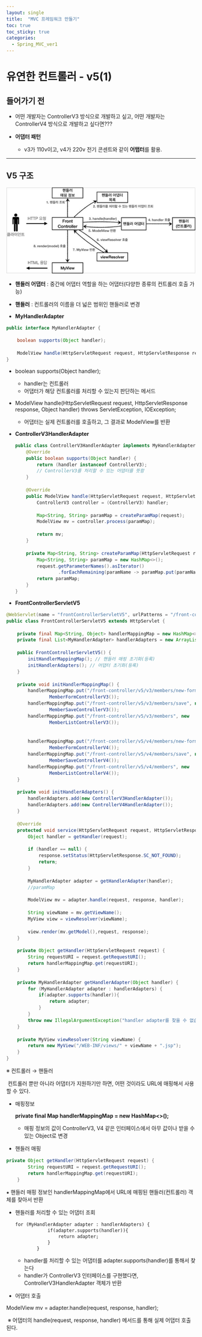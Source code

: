 ```yaml
---
layout: single
title:  "MVC 프레임워크 만들기"
toc: true
toc_sticky: true
categories:
  - Spring_MVC_ver1
---
```


#  유연한 컨트롤러 - v5(1)



## 들어가기 전



- 어떤 개발자는 ControllerV3 방식으로 개발하고 싶고, 어떤 개발자는 ControllerV4 방식으로 개발하고 싶다면???

- **어댑터 패턴**
  - v3가 110v이고, v4가 220v 전기 콘센트와 같이 **어탭터**를 활용.

---



## V5 구조

![](/assets/images/2021-11-25-frontControllerv5_1/1.JPG)

- **핸들러 어댑터** : 중간에 어댑터 역할을 하는 어댑터(다양한 종류의 컨트롤러 호출 가능)
- **핸들러** : 컨트롤러의 이름을 더 넓은 범위인 핸들러로 변경



- **MyHandlerAdapter**

```java
public interface MyHandlerAdapter {

    boolean supports(Object handler);

    ModelView handle(HttpServletRequest request, HttpServletResponse response, Object handler) throws ServletException, IOException;
}

```

- boolean supports(Object handler);
  - handler는 컨트롤러
  - 어댑터가 해당 컨트롤러를 처리할 수 있는지 판단하는 메서드

- ModelView handle(HttpServletRequest request, HttpServletResponse response, Object handler) throws ServletException, IOException;
  - 어댑터는 실제 컨트롤러를 호출하고, 그 결과로 ModelView를 반환





- **ControllerV3HandlerAdapter**

  ```java
  public class ControllerV3HandlerAdapter implements MyHandlerAdapter {
      @Override
      public boolean supports(Object handler) {
          return (handler instanceof ControllerV3);
          // ControllerV3를 처리할 수 있는 어댑터를 뜻함
      }
  
      @Override
      public ModelView handle(HttpServletRequest request, HttpServletResponse response, Object handler) throws ServletException, IOException {
          ControllerV3 controller = (ControllerV3) handler;
  
          Map<String, String> paramMap = createParamMap(request);
          ModelView mv = controller.process(paramMap);
  
          return mv;
      }
  
      private Map<String, String> createParamMap(HttpServletRequest request) {
          Map<String, String> paramMap = new HashMap<>();
          request.getParameterNames().asIterator()
                  .forEachRemaining(paramName -> paramMap.put(paramName, request.getParameter(paramName)));
          return paramMap;
      }
  }
  ```
  



- **FrontControllerServletV5**

```java
@WebServlet(name = "frontControllerServletV5", urlPatterns = "/front-controller/v5/*")
public class FrontControllerServletV5 extends HttpServlet {

    private final Map<String, Object> handlerMappingMap = new HashMap<>();
    private final List<MyHandlerAdapter> handlerAdapters = new ArrayList<>();

    public FrontControllerServletV5() {
        initHandlerMappingMap(); // 핸들러 매핑 초기화(등록)
        initHandlerAdapters(); // 어댑터 초기화(등록)
    }

    private void initHandlerMappingMap() {
        handlerMappingMap.put("/front-controller/v5/v3/members/new-form", new
                MemberFormControllerV3());
        handlerMappingMap.put("/front-controller/v5/v3/members/save", new
                MemberSaveControllerV3());
        handlerMappingMap.put("/front-controller/v5/v3/members", new
                MemberListControllerV3());


        handlerMappingMap.put("/front-controller/v5/v4/members/new-form", new
                MemberFormControllerV4());
        handlerMappingMap.put("/front-controller/v5/v4/members/save", new
                MemberSaveControllerV4());
        handlerMappingMap.put("/front-controller/v5/v4/members", new
                MemberListControllerV4());
    }

    private void initHandlerAdapters() {
        handlerAdapters.add(new ControllerV3HandlerAdapter());
        handlerAdapters.add(new ControllerV4HandlerAdapter());
    }

    @Override
    protected void service(HttpServletRequest request, HttpServletResponse response) throws ServletException, IOException {
        Object handler = getHandler(request);

        if (handler == null) {
            response.setStatus(HttpServletResponse.SC_NOT_FOUND);
            return;
        }

        MyHandlerAdapter adapter = getHandlerAdapter(handler);
        //paramMap

        ModelView mv = adapter.handle(request, response, handler);

        String viewName = mv.getViewName();
        MyView view = viewResolver(viewName);

        view.render(mv.getModel(),request, response);
    }

    private Object getHandler(HttpServletRequest request) {
        String requestURI = request.getRequestURI();
        return handlerMappingMap.get(requestURI);
    }

    private MyHandlerAdapter getHandlerAdapter(Object handler) {
        for (MyHandlerAdapter adapter : handlerAdapters) {
            if(adapter.supports(handler)){
                return adapter;
            }
        }
        throw new IllegalArgumentException("handler adapter를 찾을 수 없습니다. handler=" + handler);
    }

    private MyView viewResolver(String viewName) {
        return new MyView("/WEB-INF/views/" + viewName + ".jsp");
    }
}
```

 ※ 컨트롤러 → 핸들러

​	컨트롤러 뿐만 아니라 어댑터가 지원하기만 하면, 어떤 것이라도 URL에 매핑해서 사용할 수 있다.



- 매핑정보

  **private final Map handlerMappingMap = new HashMap<>();**

  - 매핑 정보의 값이 ControllerV3, V4 같은 인터페이스에서 아무 값이나 받을 수 있는 Object로 변경

- 핸들러 매핑

```java
private Object getHandler(HttpServletRequest request) {
        String requestURI = request.getRequestURI();
        return handlerMappingMap.get(requestURI);
    }
```

 ⁕ 핸들러 매핑 정보인 handlerMappingMap에서 URL에 매핑된 핸들러(컨트롤러) 객체를 찾아서 반환



- 핸들러를 처리할 수 있는 어댑터 조회

  ```
  for (MyHandlerAdapter adapter : handlerAdapters) {
              if(adapter.supports(handler)){
                  return adapter;
              }
          }
  ```

  - handler를 처리할 수 있는 어댑터를 adapter.supports(handler)를 통해서 찾는다
  - handler가 ControllerV3 인터페이스를 구현했다면, ControllerV3HandlerAdapter 객체가 반환

- 어댑터 호출

ModelView mv = adapter.handle(request, response, handler);

​	※ 어댑터의 handle(request, response, handler) 메서드를 통해 실제 어댑터 호출된다.

